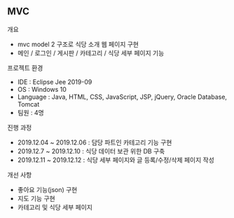 MVC
-------------------------------
개요
+ mvc model 2 구조로 식당 소개 웹 페이지 구현
+ 메인 / 로그인 / 게시판 / 카테고리 / 식당 세부 페이지 기능

프로젝트 환경
+ IDE : Eclipse Jee 2019-09
+ OS : Windows 10
+ Language : Java, HTML, CSS, JavaScript, JSP, jQuery, Oracle Database, Tomcat
+ 팀원 : 4명

진행 과정
+ 2019.12.04 ~ 2019.12.06 : 담당 파트인 카테고리 기능 구현
+ 2019.12.7 ~ 2019.12.10 : 식당 데이터 보관 위한 DB 구축
+ 2019.12.11 ~ 2019.12.12 : 식당 세부 페이지와 글 등록/수정/삭제 페이지 작성

개선 사항
+ 좋아요 기능(json) 구현
+ 지도 기능 구현
+ 카테고리 및 식당 세부 페이지 
